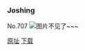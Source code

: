 ### Joshing
No.707
![图片不见了~~~](https://imgs.xkcd.com/comics/joshing.png)

[原址](https://xkcd.com//707) [下载](https://imgs.xkcd.com/comics/joshing.png)


